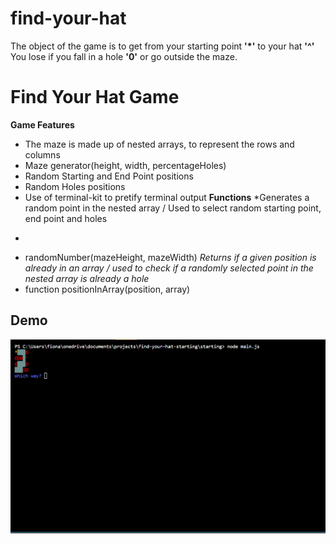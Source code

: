 # find-your-hat
The object of the game is to get from your starting point __'*'__ to your hat **'^'** \
You lose if you fall in a hole **'0'** or go outside the maze.

# Find Your Hat Game
__Game Features__
- The maze is made up of nested arrays, to represent the rows and columns
- Maze generator(height, width, percentageHoles)
- Random Starting and End Point positions
- Random Holes positions
- Use of terminal-kit to pretify terminal output
__Functions__
*Generates a random point in the nested array /
Used to select random starting point, end point and holes
*
- randomNumber(mazeHeight, mazeWidth) 
*Returns if a given position is already in an array /
used to check if a randomly selected point in the nested array is already a hole*
- function positionInArray(position, array)

## Demo
![Find Your Hat Demo](mazedemo.gif)
